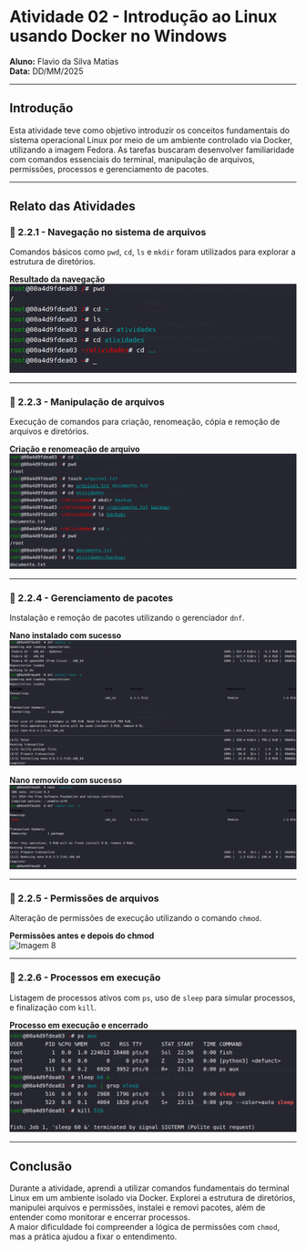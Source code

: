 # Atividade 02 - Introdução ao Linux usando Docker no Windows  

**Aluno:** Flavio da Silva Matias  
**Data:** DD/MM/2025  

---

## Introdução

Esta atividade teve como objetivo introduzir os conceitos fundamentais do sistema operacional Linux por meio de um ambiente controlado via Docker, utilizando a imagem Fedora. As tarefas buscaram desenvolver familiaridade com comandos essenciais do terminal, manipulação de arquivos, permissões, processos e gerenciamento de pacotes.

---

## Relato das Atividades

### 🔹 2.2.1 - Navegação no sistema de arquivos

Comandos básicos como `pwd`, `cd`, `ls` e `mkdir` foram utilizados para explorar a estrutura de diretórios.

**Resultado da navegação**  
![Imagem 2](imagens/diretorio.png)

---

### 🔹 2.2.3 - Manipulação de arquivos

Execução de comandos para criação, renomeação, cópia e remoção de arquivos e diretórios.

**Criação e renomeação de arquivo**  
![Imagem 3](imagens/arquivo.png)

---

### 🔹 2.2.4 - Gerenciamento de pacotes

Instalação e remoção de pacotes utilizando o gerenciador `dnf`.

**Nano instalado com sucesso**  
![Imagem 6](imagens/instalar-nano.png)

**Nano removido com sucesso**  
![Imagem 7](imagens/remover-nano.png)

---

### 🔹 2.2.5 - Permissões de arquivos

Alteração de permissões de execução utilizando o comando `chmod`.

**Permissões antes e depois do chmod**  
![Imagem 8](imagens/permisão.png)

---

### 🔹 2.2.6 - Processos em execução

Listagem de processos ativos com `ps`, uso de `sleep` para simular processos, e finalização com `kill`.

**Processo em execução e encerrado**  
![Imagem 9](imagens/processos.png)

---

## Conclusão

Durante a atividade, aprendi a utilizar comandos fundamentais do terminal Linux em um ambiente isolado via Docker. Explorei a estrutura de diretórios, manipulei arquivos e permissões, instalei e removi pacotes, além de entender como monitorar e encerrar processos.  
A maior dificuldade foi compreender a lógica de permissões com `chmod`, mas a prática ajudou a fixar o entendimento.

